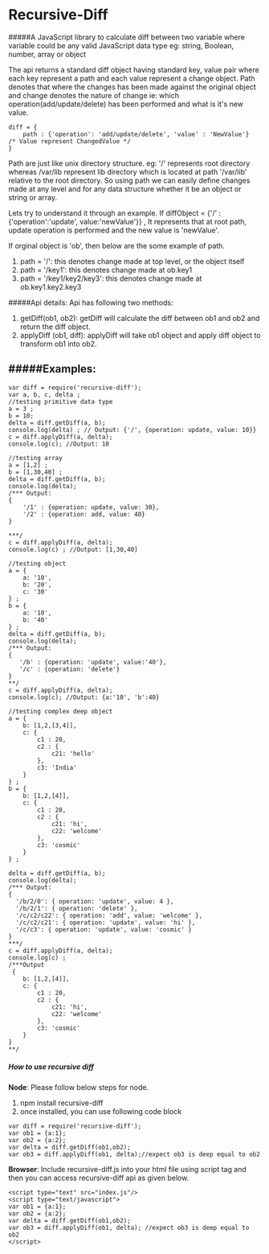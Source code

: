 # Recursive-Diff
#####A JavaScript library to calculate diff between two variable where variable could be any valid JavaScript data type eg: string, Boolean, number, array or object

The api returns a standard diff object having standard key, value pair where each key represent a path and each value represent a change object. Path denotes that where the changes has been made against the original object and change denotes the nature of change ie: which operation(add/update/delete) has been performed and what is it's new value.

```
diff = {
	path : {'operation': 'add/update/delete', 'value' : 'NewValue'}  /* Value represent ChangedValue */
}
```

Path are just like unix directory structure. eg: '/' represents root directory whereas /var/lib represent lib directory which is located at path '/var/lib' relative to the root directory.
So using path we can easily define changes made at any level and for any data structure whether it be an object or string or array.

Lets try to understand it through an example. 
If diffObject = {'/' : {'operation':'update', value:'newValue'}} , It represents that at root path, update operation is performed and the new value is 'newValue'.

If orginal object is 'ob', then below are the some example of path.

1.  path = '/': this denotes change made at top level, or the object itself 
2.  path = '/key1': this denotes change made at ob.key1
3.  path = '/key1/key2/key3': this denotes change made at ob.key1.key2.key3


#####Api details: Api has following two methods:

1. getDiff(ob1, ob2): getDiff will calculate the diff between ob1 and ob2 and return the diff object.
2. applyDiff (ob1, diff): applyDiff will take ob1 object and apply diff object to transform ob1 into ob2.

#####Examples:
---------
```
var diff = require('recursive-diff');
var a, b, c, delta ;
//testing primitive data type
a = 3 ;
b = 10;
delta = diff.getDiff(a, b);
console.log(delta) ; // Output: {'/', {operation: update, value: 10}}
c = diff.applyDiff(a, delta);
console.log(c); //Output: 10
 
//testing array
a = [1,2] ;
b = [1,30,40] ;
delta = diff.getDiff(a, b);
console.log(delta);
/*** Output: 
{
    '/1' : {operation: update, value: 30},
    '/2' : {operation: add, value: 40} 
}

***/
c = diff.applyDiff(a, delta);
console.log(c) ; //Output: [1,30,40]

//testing object 
a = {
    a: '10',
    b: '20',
    c: '30'
} ;
b = {
    a: '10',
    b: '40'
} ;
delta = diff.getDiff(a, b);
console.log(delta);
/*** Output:
{
   '/b' : {operation: 'update', value:'40'},
   '/c' : {operation: 'delete'}
}
**/
c = diff.applyDiff(a, delta);
console.log(c); //Output: {a:'10', 'b':40}

//testing complex deep object
a = {
    b: [1,2,[3,4]],
    c: {
        c1 : 20,
        c2 : {
            c21: 'hello'
        },
        c3: 'India'
    }
} ;
b = {
    b: [1,2,[4]],
    c: {
        c1 : 20,
        c2 : {
            c21: 'hi',
            c22: 'welcome'
        },
        c3: 'cosmic'
    }
} ;

delta = diff.getDiff(a, b);
console.log(delta);
/*** Output:
{ 
  '/b/2/0': { operation: 'update', value: 4 },
  '/b/2/1': { operation: 'delete' },
  '/c/c2/c22': { operation: 'add', value: 'welcome' },
  '/c/c2/c21': { operation: 'update', value: 'hi' },
  '/c/c3': { operation: 'update', value: 'cosmic' } 
}
***/
c = diff.applyDiff(a, delta);
console.log(c) ;
/***Output
 {
    b: [1,2,[4]],
    c: {
        c1 : 20,
        c2 : {
            c21: 'hi',
            c22: 'welcome'
        },
        c3: 'cosmic'
    }
}
**/
```
##### How to use recursive diff
**Node**: Please follow below steps for node.

1. npm install recursive-diff 
2. once installed, you can use following code block
```
var diff = require('recursive-diff');
var ob1 = {a:1};
var ob2 = {a:2};
var delta = diff.getDiff(ob1,ob2);
var ob3 = diff.applyDiff(ob1, delta);//expect ob3 is deep equal to ob2

```
**Browser**: Include recursive-diff.js into your html file using script tag and then you can access recursive-diff api  as given below.

```
<script type="text" src="index.js"/>
<script type="text/javascript">
var ob1 = {a:1};
var ob2 = {a:2};
var delta = diff.getDiff(ob1,ob2);
var ob3 = diff.applyDiff(ob1, delta); //expect ob3 is deep equal to ob2
</script>
```

